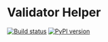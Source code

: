# Validator Helper

[![Build status](https://travis-ci.org/lowandrew/Validator_Helper.svg?master)](https://travis-ci.org/lowandrew)
[![PyPI version](https://badge.fury.io/py/validator_helper.svg)](https://badge.fury.io/py/validator_helper)


